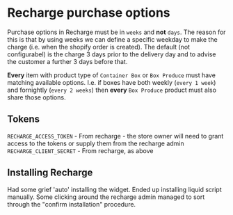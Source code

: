 # Recharge purchase options

Purchase options in Recharge must be in `weeks` and **not** `days`. The reason
for this is that by using weeks we can define a specific weekday to make the charge
(i.e. when the shopify order is created). The default (not configurabel) is the charge 3 days
prior to the delivery day and to advise the customer a further 3 days before
that.

**Every** item with product type of `Container Box` or `Box Produce` must have
matching available options. I.e. if boxes have both weekly (``every 1 week``) and fornightly
(``every 2 weeks``) then **every** `Box Produce` product must also share those options.

## Tokens

`RECHARGE_ACCESS_TOKEN` - From recharge - the store owner will need to grant
access to the tokens or supply them from the recharge admin
`RECHARGE_CLIENT_SECRET` - From recharge, as above

## Installing Recharge

Had some grief 'auto' installing the widget. Ended up installing liquid script
manually. Some clicking around the recharge admin managed to sort through the
"confirm installation" procedure.

